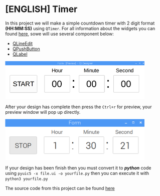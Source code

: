 # [ENGLISH] Timer
In this project we will make a simple countdown timer with 2 digit format **(HH:MM:SS)** using ```QTimer```. For all information about the widgets you can found [here](http://pyqt.sourceforge.net/Docs/PyQt4/qtgui.html), sowe will use several component below:

* [QLineEdit](http://pyqt.sourceforge.net/Docs/PyQt4/qlineedit.html) 
* [QPushButton](http://pyqt.sourceforge.net/Docs/PyQt4/qpushbutton.html)
* [QLabel](http://pyqt.sourceforge.net/Docs/PyQt4/qlabel.html)

<img src="/images/Timer1.PNG" height="120">

After your design has complete then press the ```Ctrl+r``` for preview, your preview window will pop up directly.

<img src="/images/Timer2.PNG" height="130">

If your design has been finish then you must convert it to ***python*** code using ```pyuic5 -x file.ui -o yourfile.py``` then you can execute it with ```python3 yourfile.py```

The source code from this project can be found [here](/src)

